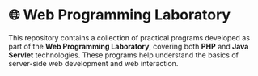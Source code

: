 # 🌐 Web Programming Laboratory

This repository contains a collection of practical programs developed as part of the **Web Programming Laboratory**, covering both **PHP** and **Java Servlet** technologies. These programs help understand the basics of server-side web development and web interaction.

